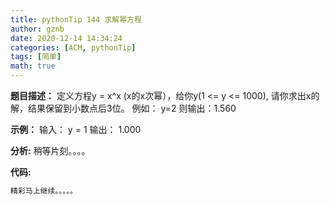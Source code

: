 ```yaml
---
title: pythonTip 144 求解幂方程
author: gznb
date: 2020-12-14 14:34:24
categories: [ACM, pythonTip]
tags: [简单]
math: true
---
```


**题目描述：**
定义方程y = x^x (x的x次幂），给你y(1 <= y <= 1000), 请你求出x的解，结果保留到小数点后3位。
例如： y=2
则输出：1.560

**示例：**
输入：
y = 1
输出：
1.000


**分析:**
稍等片刻。。。。

**代码:**
```python
精彩马上继续。。。。。
```

